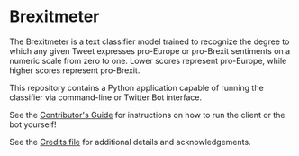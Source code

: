 # Brexitmeter

The Brexitmeter is a text classifier model trained to recognize the degree to which any given Tweet expresses pro-Europe or pro-Brexit sentiments on a numeric scale from zero to one. Lower scores represent pro-Europe, while higher scores represent pro-Brexit.

This repository contains a Python application capable of running the classifier via command-line or Twitter Bot interface.

See the [Contributor's Guide](/CONTRIBUTING.md) for instructions on how to run the client or the bot yourself!

See the [Credits file](/CREDITS.md) for additional details and acknowledgements.
